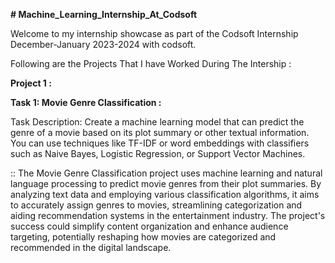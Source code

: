**# Machine_Learning_Internship_At_Codsoft**

Welcome to my internship showcase as part of the Codsoft Internship December-January 2023-2024 with codsoft.

Following are the Projects That I have Worked During The Intership :

**Project 1 :**

**Task 1: Movie Genre Classification :**

Task Description: Create a machine learning model that can predict the genre of a movie based on its plot summary or other textual information. You can use techniques like TF-IDF or word embeddings with classifiers such as Naive Bayes, Logistic Regression, or Support Vector Machines.

:: The Movie Genre Classification project uses machine learning and natural language processing to predict movie genres from their plot summaries. By analyzing text data and employing various classification algorithms, it aims to accurately assign genres to movies, streamlining categorization and aiding recommendation systems in the entertainment industry. The project's success could simplify content organization and enhance audience targeting, potentially reshaping how movies are categorized and recommended in the digital landscape.
